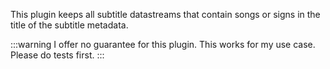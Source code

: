 This plugin keeps all subtitle datastreams that contain
songs or signs in the title of the subtitle metadata.

:::warning
I offer no guarantee for this plugin. This works for my use case. Please do tests first.
:::